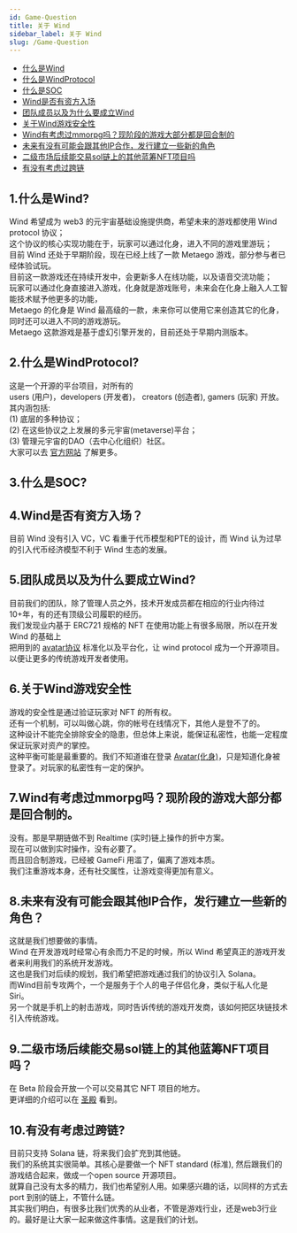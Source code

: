 ```yaml
---
id: Game-Question
title: 关于 Wind
sidebar_label: 关于 Wind
slug: /Game-Question
---
```

+ [什么是Wind](#1%E4%BB%80%E4%B9%88%E6%98%AFwind)
+ [什么是WindProtocol](#2%E4%BB%80%E4%B9%88%E6%98%AFwindprotocol)
+ [什么是SOC](#3%E4%BB%80%E4%B9%88%E6%98%AFsoc)
+ [Wind是否有资方入场](#4wind%E6%98%AF%E5%90%A6%E6%9C%89%E8%B5%84%E6%96%B9%E5%85%A5%E5%9C%BA)
+ [团队成员以及为什么要成立Wind](#5%E5%9B%A2%E9%98%9F%E6%88%90%E5%91%98%E4%BB%A5%E5%8F%8A%E4%B8%BA%E4%BB%80%E4%B9%88%E8%A6%81%E6%88%90%E7%AB%8Bwind)
+ [关于Wind游戏安全性](#6%E5%85%B3%E4%BA%8Ewind%E6%B8%B8%E6%88%8F%E5%AE%89%E5%85%A8%E6%80%A7)
+ [Wind有考虑过mmorpg吗？现阶段的游戏大部分都是回合制的](#7wind%E6%9C%89%E8%80%83%E8%99%91%E8%BF%87mmorpg%E5%90%97%E7%8E%B0%E9%98%B6%E6%AE%B5%E7%9A%84%E6%B8%B8%E6%88%8F%E5%A4%A7%E9%83%A8%E5%88%86%E9%83%BD%E6%98%AF%E5%9B%9E%E5%90%88%E5%88%B6%E7%9A%84)
+ [未来有没有可能会跟其他IP合作，发行建立一些新的角色](#8%E6%9C%AA%E6%9D%A5%E6%9C%89%E6%B2%A1%E6%9C%89%E5%8F%AF%E8%83%BD%E4%BC%9A%E8%B7%9F%E5%85%B6%E4%BB%96ip%E5%90%88%E4%BD%9C%E5%8F%91%E8%A1%8C%E5%BB%BA%E7%AB%8B%E4%B8%80%E4%BA%9B%E6%96%B0%E7%9A%84%E8%A7%92%E8%89%B2)
+ [二级市场后续能交易sol链上的其他蓝筹NFT项目吗](#9%E4%BA%8C%E7%BA%A7%E5%B8%82%E5%9C%BA%E5%90%8E%E7%BB%AD%E8%83%BD%E4%BA%A4%E6%98%93sol%E9%93%BE%E4%B8%8A%E7%9A%84%E5%85%B6%E4%BB%96%E8%93%9D%E7%AD%B9nft%E9%A1%B9%E7%9B%AE%E5%90%97)
+ [有没有考虑过跨链](#10%E6%9C%89%E6%B2%A1%E6%9C%89%E8%80%83%E8%99%91%E8%BF%87%E8%B7%A8%E9%93%BE)

## 1.什么是Wind?
Wind 希望成为 web3 的元宇宙基础设施提供商，希望未来的游戏都使用 Wind protocol 协议；<br />
这个协议的核心实现功能在于，玩家可以通过化身，进入不同的游戏里游玩；<br />
目前 Wind 还处于早期阶段，现在已经上线了一款 Metaego 游戏，部分参与者已经体验试玩。<br />
目前这一款游戏还在持续开发中，会更新多人在线功能，以及语音交流功能；<br />
玩家可以通过化身直接进入游戏，化身就是游戏账号，未来会在化身上融入人工智能技术赋予他更多的功能，<br />
Metaego 的化身是 Wind 最高级的一款，未来你可以使用它来创造其它的化身，同时还可以进入不同的游戏游玩。<br />
Metaego 这款游戏是基于虚幻引擎开发的，目前还处于早期内测版本。<br />

## 2.什么是WindProtocol?
这是一个开源的平台项目，对所有的 <br />
users (用户)，developers (开发者)， creators (创造者), gamers (玩家) 开放。<br />
其内涵包括:<br />
(1) 底层的多种协议；<br />
(2) 在这些协议之上发展的多元宇宙(metaverse)平台；<br />
(3) 管理元宇宙的DAO（去中心化组织）社区。<br />
大家可以去 [官方网站](https://www.windportocol.org) 了解更多。<br />

## 3.什么是SOC?

## 4.Wind是否有资方入场？
目前 Wind 没有引入 VC，VC 看重于代币模型和PTE的设计，而 Wind 认为过早的引入代币经济模型不利于 Wind 生态的发展。<br />

## 5.团队成员以及为什么要成立Wind?
目前我们的团队，除了管理人员之外，技术开发成员都在相应的行业内待过10+年，有的还有顶级公司履职的经历。<br />
我们发现业内基于 ERC721 规格的 NFT 在使用功能上有很多局限，所以在开发 Wind 的基础上 <br />
把用到的 [avatar协议](Avatar-Protocol) 标准化以及平台化，让 wind protocol 成为一个开源项目。<br />
以便让更多的传统游戏开发者使用。<br />

## 6.关于Wind游戏安全性
游戏的安全性是通过验证玩家对 NFT 的所有权。<br />
还有一个机制，可以叫做心跳，你的帐号在线情况下，其他人是登不了的。<br />
这种设计不能完全排除安全的隐患，但总体上来说，能保证私密性，也能一定程度保证玩家对资产的掌控。<br />
这种平衡可能是最重要的。我们不知道谁在登录 [Avatar(化身)](Avatar)，只是知道化身被登录了。对玩家的私密性有一定的保护。<br />

## 7.Wind有考虑过mmorpg吗？现阶段的游戏大部分都是回合制的。
没有。那是早期链做不到 Realtime (实时)链上操作的折中方案。<br />
现在可以做到实时操作，没有必要了。<br />
而且回合制游戏，已经被 GameFi 用滥了，偏离了游戏本质。<br />
我们注重游戏本身，还有社交属性，让游戏变得更加有意义。<br />

## 8.未来有没有可能会跟其他IP合作，发行建立一些新的角色？
这就是我们想要做的事情。<br />
Wind 在开发游戏时经常心有余而力不足的时候，所以 Wind 希望真正的游戏开发者来利用我们的系统开发游戏。<br />
这也是我们对后续的规划，我们希望把游戏通过我们的协议引入 Solana。<br />
而Wind目前专攻两个，一个是服务于个人的电子伴侣化身，类似于私人化是 Siri。<br />
另一个就是手机上的射击游戏，同时告诉传统的游戏开发商，该如何把区块链技术引入传统游戏。<br />

## 9.二级市场后续能交易sol链上的其他蓝筹NFT项目吗？
在 Beta 阶段会开放一个可以交易其它 NFT 项目的地方。<br />
更详细的介绍可以在 [圣殿](Palace-Marketplace) 看到。<br />

## 10.有没有考虑过跨链?
目前只支持 Solana 链，将来我们会扩充到其他链。<br />
我们的系统其实很简单。其核心是要做一个 NFT standard (标准), 然后跟我们的游戏结合起来，做成一个open source 开源项目。<br />
就算自己没有太多的精力，我们也希望别人用。如果感兴趣的话，以同样的方式去 port 到别的链上，不管什么链。<br />
其实我们明白，有很多比我们优秀的从业者，不管是游戏行业，还是web3行业的。最好是让大家一起来做这件事情。这是我们的计划。<br />


